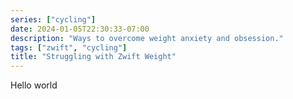 ```yaml
---
series: ["cycling"]
date: 2024-01-05T22:30:33-07:00
description: "Ways to overcome weight anxiety and obsession."
tags: ["zwift", "cycling"]
title: "Struggling with Zwift Weight"
---
```

<p>Hello world</p>
